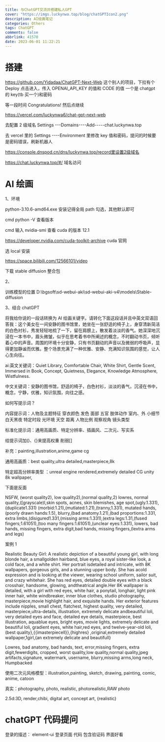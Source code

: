 ```yaml
---
title: 与ChatGPT交流并搭建私人GPT
cover: "https://imgs.luckynwa.top/blog/chatGPTIcon2.png"
description: AI绘画笔记
categories: Others
tags: ChatGPT
comments: false
abbrlink: 41570
date: 2023-06-01 11:22:21
---
```


# 搭建

https://github.com/Yidadaa/ChatGPT-Next-Web 这个别人的项目，下拉有个 Deploy 点击进入，传入 OPENAI_API_KEY 的值和 CODE 的值 一个是 chatgpt 的 key(tb 买一个)和密码

等一段时间 Congratulations! 然后点继续

https://vercel.com/luckynwa6/chat-gpt-next-web

去配置 2 级域名 Settings ---Domains----Add-----chat.luckynwa.top

去 vercel 里的 Settings ----Environment 里修改 key 值和密码，提问的时候要是密码错误，刷新机器人

https://console.dnspod.cn/dns/luckynwa.top/record里设置2级域名

https://chat.luckynwa.top/#/ 域名访问

# AI 绘画

1、环境

python-3.10.6-amd64.exe 安装记得全局 path 勾选，其他默认即可

cmd python -V 查看版本

cmd 输入 nvidia-smi 查看 cuda 的版本 12.1

https://developer.nvidia.com/cuda-toolkit-archive cuda 官网

选 local 安装

https://space.bilibili.com/12566101/video

下载 stable diffusion 整合包

2、

训练模型的位置 D:\bgsoft\sd-webui-aki\sd-webui-aki-v4\models\Stable-diffusion

3、结合 chatGPT

将我给你说的一段话转换为 AI 绘画关键字。请转化下面这段话并且中英文双语回答我：这个美女在一间安静的图书馆里，她坐在一张舒适的椅子上，身穿清新简洁的白色衬衫，秀发轻轻地梳了一下，留在肩膀上，散发着淡淡的香气。她深深地沉浸在一本书中，眉头微皱，似乎在思考着书中所阐述的概念，不时翻动书页，倾听着心中的声音。周围的环境十分安静，只有书页翻动的声音以及微弱的呼吸声，显得更加静谧而优雅。整个场景充满了一种优雅、安静、充满知识氛围的感觉，让人心生向往。

ai:英文关键词：Quiet Library, Comfortable Chair, White Shirt, Gentle Scent, Immersed in Book, Concept, Quietness, Elegance, Knowledge Atmosphere, Wistfulness.

中文关键词：安静的图书馆，舒适的椅子，白色衬衫，淡淡的香气，沉浸在书中，概念，宁静，优雅，知识氛围，向往之感。

如何写提示词？

内容提示词：人物及主题特征 穿衣颜色 发色 面部 五官 肢体动作 室内、外 小细节 白天黑夜 特定时段 光环境 天空 距离 人物比例 观察视角 镜头类型

标准化提示词：通用高画质、特定分辨率、插画风、二次元、写实系

给提示词加()、{}来提高权重 削弱[]

补充：painting,illustration,anime,game cg

通用高画质：best quality,ultra detailed,masterpiece,8k

特定超高分辨率类型 ：unreal engine rendered,extremely detailed CG unity 8k wallpaper,

下面是反面

NSFW, (worst quality2), low quality2),(normal quality,2) lowres, normal quality,([grayscale)l,skin spots, acnes, skin blemishes, age spot,(ugly.1.331),(duplicate1.331) (morbid:1.21),(mutlated:1.21),(tranny,1.331), mutated hands,(poorly drawn hands:1.5), blurry,(bad anatomy.1.21),(bad proportions:1.331, extra limbs,(disigured1.331,(missing arms:1.331),(extra legs:1.31,(fused fingers;1.61051),(too many fingers:1.61051),(unclear eyes:1.331), lowers, bad hands, missing fingers, extra digit,bad hands, missing fingers,(lextra arms and legs)

案例 1

Realistic Beauty Girl: A realistic depiction of a beautiful young girl, with long blonde hair, a smallgolden hairband, blue eyes, a royal sister-like look, a cold face, and a white shirt. Her portrait isdetailed and intricate, with 8K wallpapers, gorgeous girls, and a stunning upper body. She has acold expression and is looking at the viewer, wearing school uniform, sailor suit, and crazy whitehair. She has red eyes, detailed double eyes with a black crosshair, handsome, glowing, andtheatrical angle.Her 8K wallpaper is detailed, with a girl with red eyes, white hair, a ponytail, longhair, light pink inner hair, white windbreaker, inner blue clothes, studio photography, masterpiece,movie highlight hair, and exquisite hands. Her exterior features include nipples, small chest, flatchest, highest quality, very detailed, masterpiece,ultra-details, illustration, extremely delicate andbeautiful loli, very detailed eyes and face, detailed eye details, masterpiece, best illustration, aquablue eyes, bright eyes, movie lights, extremely delicate and beautiful loli, gradient eyes, white hair,red eyes, and twelve-year-old loli,(best quality},{{imasterpiecell}},{highres} ,original,extremely detailed wallpaper,1girl,{an extremely delicate and beautifull}

Lowres, bad anatomy, bad hands, text, error,missing fingers, extra digit,fewerdigits, cropped, worst quality,low quality,normal quality,jpeg artifacts,signature, watermark, username, blurry,missing arms,long neck, Humpbacked

使用二次元风格模型：illustration,painting, sketch, drawing, painting, comic, anime, catoon

真实：photography, photo, realistic, photorealistic,RAW photo

2.5d:3D, render,chibi, digital art, concept art, {realistic}

# chatGPT 代码提问

登录的描述： element-ui 登录页面 代码 包含验证码 界面好看

